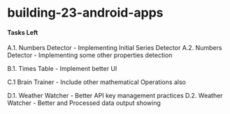 # building-23-android-apps

#### Tasks Left
A.1. Numbers Detector - Implementing Initial Series Detector
A.2. Numbers Detector - Implementing some other properties detection

B.1. Times Table - Implement better UI

C.1 Brain Trainer - Include other mathematical Operations also

D.1. Weather Watcher - Better API key management practices
D.2. Weather Watcher - Better and Processed data output showing